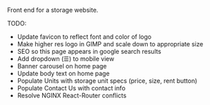 Front end for a storage website.

TODO: 

  -  Update favicon to reflect font and color of logo
  -  Make higher res logo in GIMP and scale down to appropriate size
  -  SEO so this page appears in google search results
  -  Add dropdown (&#9776;) to mobile view
  -  Banner carousel on home page
  -  Update body text on home page
  -  Populate Units with storage unit specs (price, size, rent button)
  -  Populate Contact Us with contact info
  -  Resolve NGINX React-Router conflicts

